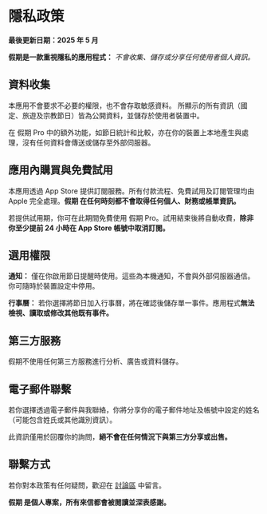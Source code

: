 # 隱私政策

**最後更新日期：2025 年 5 月**

**假期是一款重視隱私的應用程式：** *不會收集、儲存或分享任何使用者個人資訊。*

## 資料收集

本應用不會要求不必要的權限，也不會存取敏感資料。
所顯示的所有資訊（國定、旅遊及宗教節日）皆為公開資料，並儲存於使用者裝置中。

在 假期 Pro 中的額外功能，如節日統計和比較，亦在你的裝置上本地產生與處理，沒有任何資料會傳送或儲存至外部伺服器。

## 應用內購買與免費試用

本應用透過 App Store 提供訂閱服務。所有付款流程、免費試用及訂閱管理均由 Apple 完全處理。**假期 在任何時刻都不會取得任何個人、財務或帳單資訊。**

若提供試用期，你可在此期間免費使用 假期 Pro。試用結束後將自動收費，**除非你至少提前 24 小時在 App Store 帳號中取消訂閱。**

## 選用權限

**通知：**
僅在你啟用節日提醒時使用。這些為本機通知，不會與外部伺服器通信。你可隨時於裝置設定中停用。

**行事曆：**
若你選擇將節日加入行事曆，將在確認後儲存單一事件。應用程式**無法檢視、讀取或修改其他既有事件。**

## 第三方服務

假期不使用任何第三方服務進行分析、廣告或資料儲存。

## 電子郵件聯繫

若你選擇透過電子郵件與我聯絡，你將分享你的電子郵件地址及帳號中設定的姓名（可能包含姓氏或其他識別資訊）。

此資訊僅用於回覆你的詢問，**絕不會在任何情況下與第三方分享或出售。**

## 聯繫方式

若你對本政策有任何疑問，歡迎在 [討論區](https://github.com/lucasditomase/feriados/discussions) 中留言。

**假期 是個人專案，所有來信都會被閱讀並深表感謝。**
